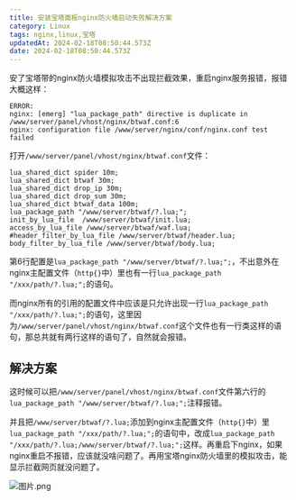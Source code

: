 ```yaml
---
title: 安装宝塔面板nginx防火墙启动失败解决方案
category: Linux
tags: nginx,linux,宝塔
updatedAt: 2024-02-18T08:50:44.573Z
date: 2024-02-18T08:50:44.573Z
---
```




安了宝塔带的nginx防火墙模拟攻击不出现拦截效果，重启nginx服务报错，报错大概这样：

```
ERROR:
nginx: [emerg] "lua_package_path" directive is duplicate in /www/server/panel/vhost/nginx/btwaf.conf:6
nginx: configuration file /www/server/nginx/conf/nginx.conf test failed
```

<!-- more -->


打开`/www/server/panel/vhost/nginx/btwaf.conf`文件：
```
lua_shared_dict spider 10m;
lua_shared_dict btwaf 30m;
lua_shared_dict drop_ip 30m;
lua_shared_dict drop_sum 30m;
lua_shared_dict btwaf_data 100m;
lua_package_path "/www/server/btwaf/?.lua;";
init_by_lua_file  /www/server/btwaf/init.lua;
access_by_lua_file /www/server/btwaf/waf.lua;
#header_filter_by_lua_file /www/server/btwaf/header.lua;
body_filter_by_lua_file /www/server/btwaf/body.lua;
```
第6行配置是`lua_package_path "/www/server/btwaf/?.lua;";`，不出意外在nginx主配置文件（`http{}`中）里也有一行`lua_package_path "/xxx/path/?.lua;";`的语句。

而nginx所有的引用的配置文件中应该是只允许出现一行`lua_package_path "/xxx/path/?.lua;";`的语句，这里因为`/www/server/panel/vhost/nginx/btwaf.conf`这个文件也有一行类这样的语句，那总共就有两行这样的语句了，自然就会报错。

## 解决方案
这时候可以把`/www/server/panel/vhost/nginx/btwaf.conf`文件第六行的`lua_package_path "/www/server/btwaf/?.lua;";`注释报错。

并且把`/www/server/btwaf/?.lua;`添加到nginx主配置文件（`http{}`中）里`lua_package_path "/xxx/path/?.lua;";`的语句中，改成`lua_package_path "/xxx/path/?.lua;/www/server/btwaf/?.lua;";`这样。再重启下nginx，如果nginx重启不报错，应该就没啥问题了。再用宝塔nginx防火墙里的模拟攻击，能显示拦截网页就没问题了。


![图片.png](https://statics.xian1u.ren/notes/img/2024/02/319c125fcad10c0553a4417db88e1906.%C3%A5%C2%9B%C2%BE%C3%A7%C2%89%C2%87.png)